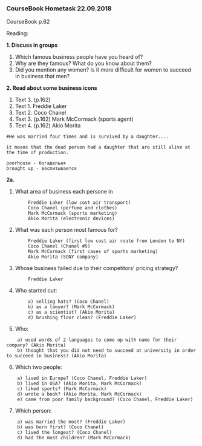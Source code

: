 ### CourseBook Hometask 22.09.2018

CourseBook p.62

Reading:

__1. Discuss in groups__

1. Which famous business people have you heard of?
2. Why are they famous? What do you know about them?
3. Did you mention any women? Is it more difficult for women to succeed in business that men?

__2. Read about some business icons__

1. Text 3. (p.162)
1. Text 1. Freddie Laker
1. Text 2. Coco Chanel
1. Text 3. (p.162) Mark McCormack (sports agent)
1. Text 4. (p.162) Akio Morita

```
#He was married four times and is survived by a daughter....

it means that the dead person had a daughter that are still alive at the time of production.

poorhouse - богадельня
brought up - воспитывается
```

__2a.__

1. What area of business each persone in
```
        Freddie Laker (low cost air transport)
        Coco Chanel (perfume and clothes)
        Mark McCormack (sports marketing)
        Akio Morita (electronic devices)
```
2. What was each person most famous for?
```
        Freddie Laker (first low cost air route from London to NY)
        Coco Chanel (Chanel #5)
        Mark McCormack (first cases of sports marketing)
        Akio Morita (SONY company)
```
3. Whose business failed due to their competitors' pricing strategy?
```
        Freddie Laker
```
4. Who started out:
```
        a) selling hats? (Coco Chanel)
        b) as a lawyer? (Mark McCormack)
        c) as a scientist? (Akio Morita)
        d) brushing floor clean? (Freddie Laker)
```

5. Who:
```
    a) used words of 2 languages to come up with name for their company? (Akio Morita)
    b) thought that you did not need to succeed at university in order to succeed in business? (Akio Morita)
```
6. Which two people:
```
    a) lived in Europe? (Coco Chanel, Freddie Laker)
    b) lived in USA? (Akio Morita, Mark McCormack)
    c) liked sports? (Mark McCormack)
    d) wrote a book? (Akio Morita, Mark McCormack)
    e) came from poor family background? (Coco Chanel, Freddie Laker)
```

7. Which person:
```
    a) was married the most? (Freddie Laker)
    b) was born first? (Coco Chanel)
    c) lived the longest? (Coco Chanel)
    d) had the most children? (Mark McCormack)
```
